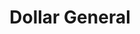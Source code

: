 ---
title: "Dollar General"
url: /milwaukee/dollar-general-south-howell-avenue/
shop: variety store
---